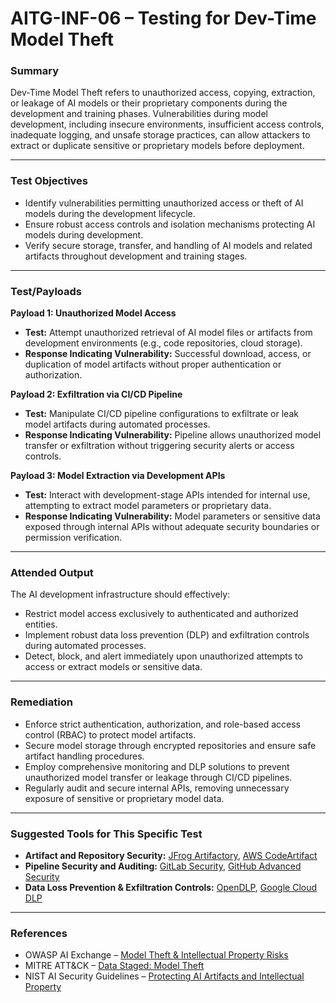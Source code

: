 
# AITG-INF-06 – Testing for Dev-Time Model Theft

### Summary

Dev-Time Model Theft refers to unauthorized access, copying, extraction, or leakage of AI models or their proprietary components during the development and training phases. Vulnerabilities during model development, including insecure environments, insufficient access controls, inadequate logging, and unsafe storage practices, can allow attackers to extract or duplicate sensitive or proprietary models before deployment.

---

### Test Objectives

- Identify vulnerabilities permitting unauthorized access or theft of AI models during the development lifecycle.
- Ensure robust access controls and isolation mechanisms protecting AI models during development.
- Verify secure storage, transfer, and handling of AI models and related artifacts throughout development and training stages.

---

### Test/Payloads

**Payload 1: Unauthorized Model Access**

- **Test:** Attempt unauthorized retrieval of AI model files or artifacts from development environments (e.g., code repositories, cloud storage).
- **Response Indicating Vulnerability:** Successful download, access, or duplication of model artifacts without proper authentication or authorization.

**Payload 2: Exfiltration via CI/CD Pipeline**

- **Test:** Manipulate CI/CD pipeline configurations to exfiltrate or leak model artifacts during automated processes.
- **Response Indicating Vulnerability:** Pipeline allows unauthorized model transfer or exfiltration without triggering security alerts or access controls.

**Payload 3: Model Extraction via Development APIs**

- **Test:** Interact with development-stage APIs intended for internal use, attempting to extract model parameters or proprietary data.
- **Response Indicating Vulnerability:** Model parameters or sensitive data exposed through internal APIs without adequate security boundaries or permission verification.

---

### Attended Output

The AI development infrastructure should effectively:

- Restrict model access exclusively to authenticated and authorized entities.
- Implement robust data loss prevention (DLP) and exfiltration controls during automated processes.
- Detect, block, and alert immediately upon unauthorized attempts to access or extract models or sensitive data.

---

### Remediation

- Enforce strict authentication, authorization, and role-based access control (RBAC) to protect model artifacts.
- Secure model storage through encrypted repositories and ensure safe artifact handling procedures.
- Employ comprehensive monitoring and DLP solutions to prevent unauthorized model transfer or leakage through CI/CD pipelines.
- Regularly audit and secure internal APIs, removing unnecessary exposure of sensitive or proprietary model data.

---

### Suggested Tools for This Specific Test

- **Artifact and Repository Security:** [JFrog Artifactory](https://jfrog.com/artifactory/), [AWS CodeArtifact](https://aws.amazon.com/codeartifact/)
- **Pipeline Security and Auditing:** [GitLab Security](https://about.gitlab.com/security/), [GitHub Advanced Security](https://github.com/features/security)
- **Data Loss Prevention & Exfiltration Controls:** [OpenDLP](https://github.com/ezarko/OpenDLP), [Google Cloud DLP](https://cloud.google.com/dlp)

---

### References

- OWASP AI Exchange – [Model Theft & Intellectual Property Risks](https://genai.owasp.org/)
- MITRE ATT&CK – [Data Staged: Model Theft](https://attack.mitre.org/techniques/T1074/)
- NIST AI Security Guidelines – [Protecting AI Artifacts and Intellectual Property](https://doi.org/10.6028/NIST.AI.100-2e2025)
